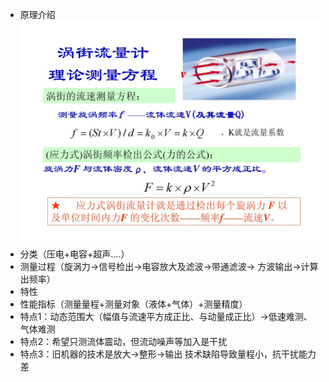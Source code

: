  - 原理介绍
![涡街理论测量公式](https://github.com/zkjiang/-/blob/master/imgstorage/127.jpg)
 - 分类（压电+电容+超声....）
 - 测量过程（旋涡力->信号检出->电容放大及滤波->带通滤波-> 方波输出->计算出频率）
 - 特性
 - 性能指标（测量量程+测量对象（液体+气体）+测量精度）
 - 特点1：动态范围大（幅值与流速平方成正比、与动量成正比）->低速难测、气体难测
 - 特点2：希望只测流体震动，但流动噪声等加入是干扰
 - 特点3：旧机器的技术是放大->整形->输出 技术缺陷导致量程小，抗干扰能力差
